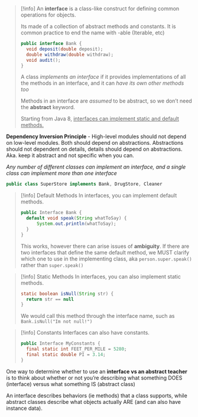 > [!info] An **interface** is a class-like construct for defining common operations for objects. 
> 
> Its made of a collection of abstract methods and constants. It is common practice to end the name with -able (Iterable, etc)
> 
> ```java
> public interface Bank {
> 	void deposit(double deposit);
> 	double withdraw(double withdraw);
> 	void audit();
> }
> ```
> A class *implements an interface* if it provides implementations of all the methods in an interface, and it can *have its own other methods too*
> 
> Methods in an interface are *assumed* to be abstract, so we don’t need the **abstract** keyword.
> 
> Starting from Java 8, <u> interfaces can implement static and default methods. </u>

**Dependency Inversion Principle** - High-level modules should not depend on low-level modules. Both should depend on abstractions. Abstractions should not dependent on details, details should depend on abstractions.
Aka. keep it abstract and not specific when you can.

*Any number of different classes can implement an interface, and a single class can implement more than one interface*
```java
public class SuperStore implements Bank, DrugStore, Cleaner
```

> [!info] Default Methods
> In interfaces, you can implement default methods.
> ```java
> public Interface Bank {
> 	default void speak(String whatToSay) {
> 		System.out.println(whatToSay);
> 	}
> }
> ```
> This works, however there can arise issues of **ambiguity**. If there are two interfaces that define the same default method, we MUST clarify which one to use in the implementing class, aka `person.super.speak()` rather than `super.speak()`

> [!info] Static Methods
> In interfaces, you can also implement static methods.
> ```java
> static boolean isNull(String str) {
> 	return str == null 
> }
> ```
> We would call this method through the interface name, such as `Bank.isNull("Im not null!")`

>[!info] Constants
>Interfaces can also have constants.
>```java
>public Interface MyConstants {
>	final static int FEET_PER_MILE = 5280;
>	final static double PI = 3.14;
>}

One way to determine whether to use an **interface vs an abstract teacher** is to think about whether or not you’re describing what something DOES (interface) versus what something IS (abstract class)

An interface describes behaviors (ie methods) that a class supports, while abstract classes describe what objects actually ARE (and can also have instance data). 